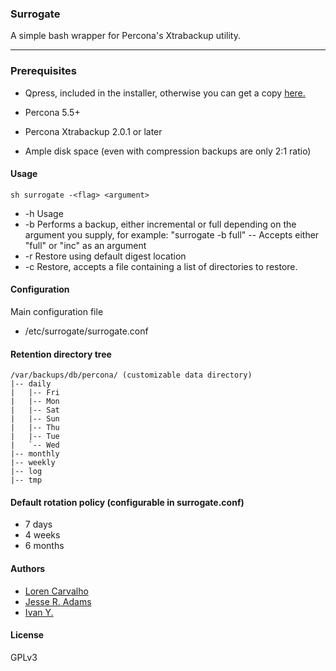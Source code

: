 ### Surrogate

A simple bash wrapper for Percona's Xtrabackup utility.

----

### Prerequisites

- Qpress, included in the installer, otherwise you can get a copy [here.](http://www.quicklz.com/qpress-11-linux-x64.tar)

- Percona 5.5+
- Percona Xtrabackup 2.0.1 or later
- Ample disk space (even with compression backups are only 2:1 ratio)

#### Usage

`sh surrogate -<flag> <argument>`

- -h	Usage
- -b	Performs a backup, either incremental or full depending on the argument you supply, for example: "surrogate -b full"
--	Accepts either "full" or "inc" as an argument
- -r  Restore using default digest location
- -c  Restore, accepts a file containing a list of directories to restore.


#### Configuration

Main configuration file
- /etc/surrogate/surrogate.conf

#### Retention directory tree 

    /var/backups/db/percona/ (customizable data directory)
    |-- daily
    |   |-- Fri
    |   |-- Mon
    |   |-- Sat
    |   |-- Sun
    |   |-- Thu
    |   |-- Tue
    |   `-- Wed
    |-- monthly
    |-- weekly
    |-- log
    |-- tmp

#### Default rotation policy (configurable in surrogate.conf)

- 7 days
- 4 weeks
- 6 months

#### Authors

- [Loren Carvalho](https://github.com/sixninetynine)
- [Jesse R. Adams](https://github.com/jesseadams)
- [Ivan Y.](https://github.com/yagodin-pro)

#### License

GPLv3
